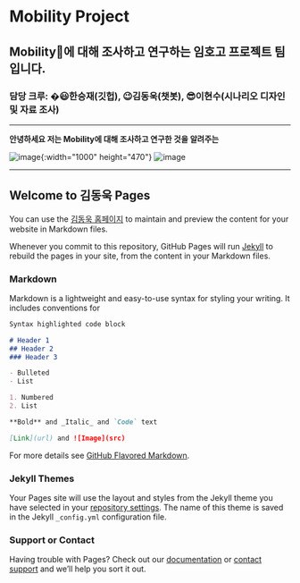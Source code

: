 # Mobility Project
## Mobility🚗에 대해 조사하고 연구하는 임호고 프로젝트 팀입니다.
### 담당 크루: �😃한승재(깃헙), 😉김동욱(챗봇), 😎이현수(시나리오 디자인 및 자료 조사)

---


**안녕하세요 저는 Mobility에 대해 조사하고 연구한 것을 알려주는**

![image](https://user-images.githubusercontent.com/88136823/127772236-3fa6fa7a-ea48-4a76-b5e3-e83b13008a2e.png){:width="1000" height="470"}
![image](https://user-images.githubusercontent.com/88136823/129294592-d3402152-29d4-4ab1-8bc6-c523f9c32353.png)

---

## Welcome to 김동욱 Pages

You can use the [김동욱 홈페이지](https://dongwook12.github.io/chatbot/) to maintain and preview the content for your website in Markdown files.

Whenever you commit to this repository, GitHub Pages will run [Jekyll](https://jekyllrb.com/) to rebuild the pages in your site, from the content in your Markdown files.

### Markdown


Markdown is a lightweight and easy-to-use syntax for styling your writing. It includes conventions for

```markdown
Syntax highlighted code block

# Header 1
## Header 2
### Header 3

- Bulleted
- List

1. Numbered
2. List

**Bold** and _Italic_ and `Code` text

[Link](url) and ![Image](src)
```

For more details see [GitHub Flavored Markdown](https://guides.github.com/features/mastering-markdown/).

### Jekyll Themes

Your Pages site will use the layout and styles from the Jekyll theme you have selected in your [repository settings](https://github.com/dongwook12/chatbot/settings/pages). The name of this theme is saved in the Jekyll `_config.yml` configuration file.

### Support or Contact

Having trouble with Pages? Check out our [documentation](https://docs.github.com/categories/github-pages-basics/) or [contact support](https://support.github.com/contact) and we’ll help you sort it out.
